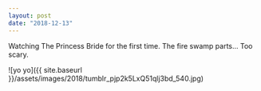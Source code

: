 ```yaml
---
layout: post
date: "2018-12-13"
---
```


Watching The Princess Bride for the first time. The fire swamp parts… Too scary.

![yo yo]({{ site.baseurl }}/assets/images/2018/tumblr_pjp2k5LxQ51qlj3bd_540.jpg)
